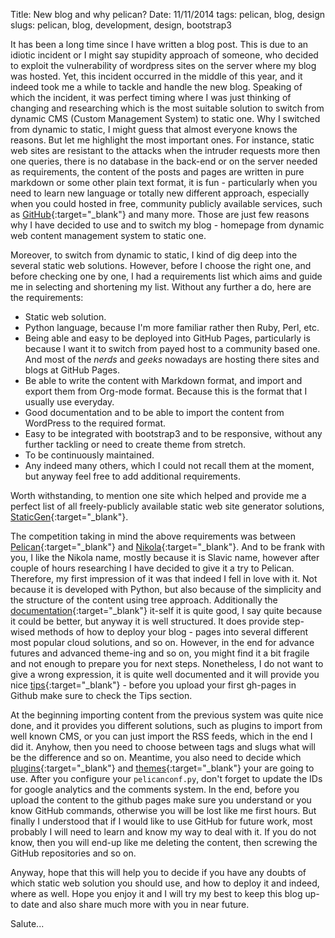 Title: New blog and why pelican?
Date: 11/11/2014
tags: pelican, blog, design
slugs: pelican, blog, development, design, bootstrap3

It has been a long time since I have written a blog post. This is due to an idiotic incident or I might say stupidity approach of someone, who decided to exploit the vulnerability of wordpress sites on the server where my blog was hosted. Yet, this incident occurred in the middle of this year, and it indeed took me a while to tackle and handle the new blog. Speaking of which the incident, it was perfect timing where I was just thinking of changing and researching which is the most suitable solution to switch from dynamic CMS (Custom Management System) to static one. Why I switched from dynamic to static, I might guess that almost everyone knows the reasons. But let me highlight the most important ones. For instance, static web sites are resistant to the attacks when the intruder requests more then one queries, there is no database in the back-end or on the server needed as requirements, the content of the posts and pages are written in pure markdown or some other plain text format, it is fun - particularly when you need to learn new language or totally new different approach, especially when you could hosted in free, community publicly available services, such as [GitHub](https://pages.github.com/){:target="_blank"} and many more. Those are just few reasons why I have decided to use and to switch my blog - homepage from dynamic web content management system to static one.

Moreover, to switch from dynamic to static, I kind of dig deep into the several static web solutions. However, before I choose the right one, and before checking one by one, I had a requirements list which aims and guide me in selecting and shortening my list. Without any further a do, here are the requirements:
- Static web solution.
- Python language, because I'm more familiar rather then Ruby, Perl, etc.
- Being able and easy to be deployed into GitHub Pages, particularly is because I want it to switch from payed host to a community based one. And most of the *nerds* and *geeks* nowadays are hosting there sites and blogs at GitHub Pages.
- Be able to write the content with Markdown format, and import and export them from Org-mode format. Because this is the format that I usually use everyday.
- Good documentation and to be able to import the content from WordPress to the required format.
- Easy to be integrated with bootstrap3 and to be responsive, without any further tackling or need to create theme from stretch.
- To be continuously maintained. 
- Any indeed many others, which I could not recall them at the moment, but anyway feel free to add additional requirements.

Worth withstanding, to mention one site which helped and provide me a perfect list of all freely-publicly available static web site generator  solutions, [StaticGen](https://www.staticgen.com/){:target="_blank"}.

The competition taking in mind the above requirements was between [Pelican](http://blog.getpelican.com/){:target="_blank"} and [Nikola](http://www.getnikola.com/){:target="_blank"}. And to be frank with you, I like the Nikola name, mostly because it is Slavic name, however after couple of hours researching I have decided to give it a try to Pelican. Therefore, my first impression of it was that indeed I fell in love with it. Not because it is developed with Python, but also because of the simplicity and the structure of the content using tree approach. Additionally the [documentation](http://docs.getpelican.com/en/3.5.0/index.html){:target="_blank"} it-self it is quite good, I say quite because it could be better, but anyway it is well structured. It does provide step-wised methods of how to deploy your blog - pages into several different most popular cloud solutions, and so on. However, in the end for advance futures and advanced theme-ing and so on, you might find it a bit fragile and not enough to prepare you for next steps. Nonetheless, I do not want to give a wrong expression, it is quite well documented and it will provide you nice [tips](http://docs.getpelican.com/en/3.5.0/tips.html){:target="_blank"} - before you upload your first gh-pages in Github make sure to check the Tips section.

At the beginning importing content from the previous system was quite nice done, and it provides you different solutions, such as plugins to import from well known CMS, or you can just import the RSS feeds, which in the end I did it. Anyhow, then you need to choose between tags and slugs what will be the difference and so on. Meantime, you also need to decide which [plugins](http://docs.getpelican.com/en/3.5.0/plugins.html){:target="_blank"} and [themes](http://docs.getpelican.com/en/3.5.0/pelican-themes.html){:target="_blank"} your are going to use. After you configure your ```pelicanconf.py```, don't forget to update the IDs for google analytics and the comments system. In the end, before you upload the content to the github pages make sure you understand or you know GitHub commands, otherwise you will be lost like me first hours. But finally I understood that if I would like to use GitHub for future work, most probably I will need to learn and know my way to deal with it. If you do not know, then you will end-up like me deleting the content, then screwing the GitHub repositories and so on.

Anyway, hope that this will help you to decide if you have any doubts of which static web solution you should use, and how to deploy it and indeed, where as well. Hope you enjoy it and I will try my best to keep this blog up-to date and also share much more with you in near future.

Salute...
